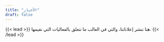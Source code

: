 ```yaml
---
title: "الأخبار"
draft: false
---
```


{{< lead >}}
هنا ننشر إعلاناتنا، والتي في الغالب ما تتعلق بالفعاليات التي نقيمها.
{{< /lead >}}
